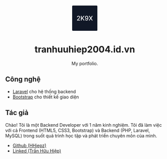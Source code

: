 <p align="center">
  <img alt="tranhuuhiep2004.id.vn" src="public/images/logo/2k9x.svg" width="80" />
</p>
<h1 align="center">
  tranhuuhiep2004.id.vn
</h1>

<p align="center">My portfolio.</p>

## Công nghệ

- [Laravel](https://laravel.com/docs/10.x/releases) cho hệ thống backend
- [Bootstrap](https://getbootstrap.com/) cho thiết kế giao diện

## Tác giả

Chào! Tôi là một Backend Developer với 1 năm kinh nghiệm. Tôi đã làm việc với cả Frontend (HTML5, CSS3, Bootstrap) và Backend (PHP, Laravel, MySQL) trong suốt quá trình học tập và phát triển chuyên môn của mình.

- [Github (HHiepz)](https://www.github.com/hhiepz)
- [Linked (Trần Hữu Hiệp)](https://www.linkedin.com/in/hhiepz/)
